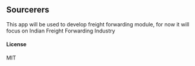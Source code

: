 ## Sourcerers

This app will be used to develop freight forwarding module, for now it will focus on Indian Freight Forwarding Industry

#### License

MIT
